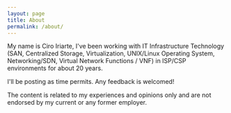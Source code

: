 ```yaml
---
layout: page
title: About
permalink: /about/
---
```


My name is Ciro Iriarte, I've been working with IT Infrastructure Technology (SAN, Centralized Storage, Virtualization, UNIX/Linux Operating System, Networking/SDN, Virtual Network Functions / VNF) in ISP/CSP environments for about 20 years. 

I'll be posting as time permits. Any feedback is welcomed!

The content is related to my experiences and opinions only and are not endorsed by my current or any former employer.